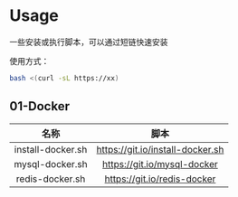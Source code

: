 # Usage

一些安装或执行脚本，可以通过短链快速安装

使用方式：

```bash
bash <(curl -sL https://xx)
```
## 01-Docker

|       名称        |               脚本               |
| :---------------: | :------------------------------: |
| install-docker.sh | https://git.io/install-docker.sh |
|  mysql-docker.sh  |   https://git.io/mysql-docker    |
|  redis-docker.sh  |   https://git.io/redis-docker    |

